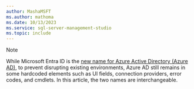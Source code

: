 ```yaml
---
author: MashaMSFT
ms.author: mathoma
ms.date: 10/13/2023
ms.service: sql-server-management-studio
ms.topic: include
---
```


> [!NOTE]
> While Microsoft Entra ID is the [new name for Azure Active Directory (Azure AD)](/sql/fundamentals/new-name), to prevent disrupting existing environments, Azure AD still remains in some hardcoded elements such as UI fields, connection providers, error codes, and cmdlets. In this article, the two names are interchangeable. 
